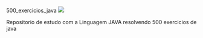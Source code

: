  #
<p align="left">
  500_exercicios_java
  <img src="https://skillicons.dev/icons?i=java" />
</p>
Repositorio de estudo com a Linguagem JAVA resolvendo 500 exercicios de java


